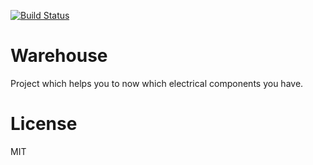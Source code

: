 [![Build Status](https://secure.travis-ci.org/nenadalm/Warehouse.png?branch=master)](http://travis-ci.org/nenadalm/Warehouse)

# Warehouse

Project which helps you to now which electrical components you have.

# License

MIT

